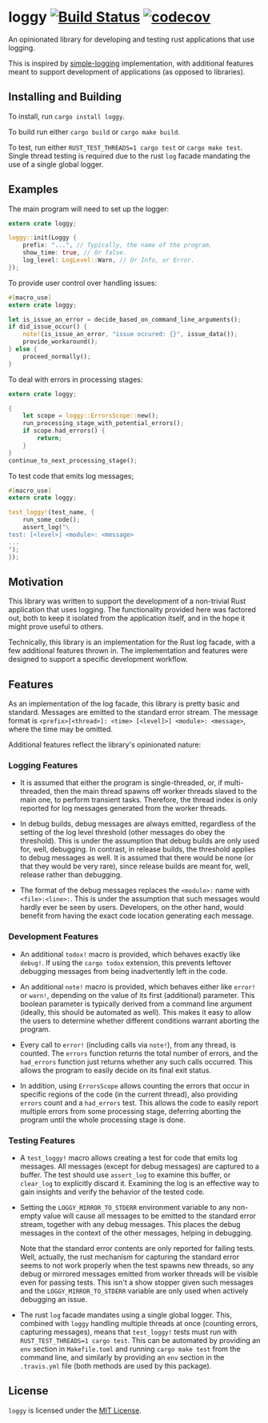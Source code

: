 # loggy [![Build Status](https://api.travis-ci.org/orenbenkiki/loggy.svg?branch=master)](https://travis-ci.org/orenbenkiki/loggy) [![codecov](https://codecov.io/gh/orenbenkiki/loggy/branch/master/graph/badge.svg)](https://codecov.io/gh/orenbenkiki/loggy)

An opinionated library for developing and testing rust applications that use
logging.

This is inspired by [simple-logging](https://github.com/Ereski/simple-logging)
implementation, with additional features meant to support development of
applications (as opposed to libraries).

## Installing and Building

To install, run `cargo install loggy`.

To build run either `cargo build` or `cargo make build`.

To test, run either `RUST_TEST_THREADS=1 cargo test` or `cargo make test`.
Single thread testing is required due to the rust `log` facade mandating
the use of a single global logger.

## Examples

The main program will need to set up the logger:

```rust
extern crate loggy;

loggy::init(Loggy {
    prefix: "...", // Typically, the name of the program.
    show_time: true, // Or false.
    log_level: LogLevel::Warn, // Or Info, or Error.
});
```

To provide user control over handling issues:

```rust
#[macro_use]
extern crate loggy;

let is_issue_an_error = decide_based_on_command_line_arguments();
if did_issue_occur() {
    note!(is_issue_an_error, "issue occured: {}", issue_data());
    provide_workaround();
} else {
    proceed_normally();
}
```

To deal with errors in processing stages:

```rust
extern crate loggy;

{
    let scope = loggy::ErrorsScope::new();
    run_processing_stage_with_potential_errors();
    if scope.had_errors() {
        return;
    }
}
continue_to_next_processing_stage();
```

To test code that emits log messages;

```rust
#[macro_use]
extern crate loggy;

test_loggy!(test_name, {
    run_some_code();
    assert_log("\
test: [<level>] <module>: <message>
...
");
});

```

## Motivation

This library was written to support the development of a non-trivial Rust
application that uses logging. The functionality provided here was factored
out, both to keep it isolated from the application itself, and in the hope
it might prove useful to others.

Technically, this library is an implementation for the Rust log facade,
with a few additional features thrown in. The implementation and features
were designed to support a specific development workflow.

## Features

As an implementation of the log facade, this library is pretty basic and
standard. Messages are emitted to the standard error stream. The message format
is `<prefix>[<thread>]: <time> [<level]>] <module>: <message>`, where the time
may be omitted.

Additional features reflect the library's opinionated nature:

### Logging Features

* It is assumed that either the program is single-threaded, or, if
  multi-threaded, then the main thread spawns off worker threads slaved to the
  main one, to perform transient tasks. Therefore, the thread index is only
  reported for log messages generated from the worker threads.

* In debug builds, debug messages are always emitted, regardless of the
  setting of the log level threshold (other messages do obey the threshold).
  This is under the assumption that debug builds are only used for, well,
  debugging. In contrast, in release builds, the threshold applies to debug
  messages as well. It is assumed that there would be none (or that they
  would be very rare), since release builds are meant for, well, release
  rather than debugging.

* The format of the debug messages replaces the `<module>:` name with
  `<file>:<line>:`. This is under the assumption that such messages would hardly
  ever be seen by users. Developers, on the other hand, would benefit from
  having the exact code location generating each message.

### Development Features

* An additional `todox!` macro is provided, which behaves exactly like
  `debug!`. If using the `cargo todox` extension, this prevents leftover
  debugging messages from being inadvertently left in the code.

* An additional `note!` macro is provided, which behaves either like `error!`
  or `warn!`, depending on the value of its first (additional) parameter. This
  boolean parameter is typically derived from a command line argument (ideally,
  this should be automated as well). This makes it easy to allow the users
  to determine whether different conditions warrant aborting the program.

* Every call to `error!` (including calls via `note!`), from any thread, is
  counted. The `errors` function returns the total number of errors, and the
  `had_errors` function just returns whether any such calls occurred. This
  allows the program to easily decide on its final exit status.

* In addition, using `ErrorsScope` allows counting the errors that occur in
  specific regions of the code (in the current thread), also providing `errors`
  count and a `had_errors` test. This allows the code to easily report multiple
  errors from some processing stage, deferring aborting the program until the
  whole processing stage is done.

### Testing Features

* A `test_loggy!` macro allows creating a test for code that emits log messages.
  All messages (except for debug messages) are captured to a buffer. The test
  should use `assert_log` to examine this buffer, or `clear_log` to explicitly
  discard it. Examining the log is an effective way to gain insights and verify
  the behavior of the tested code.

* Setting the `LOGGY_MIRROR_TO_STDERR` environment variable to any non-empty
  value will cause all messages to be emitted to the standard error stream,
  together with any debug messages. This places the debug messages in the
  context of the other messages, helping in debugging.

  Note that the standard error contents are only reported for failing tests.
  Well, actually, the rust mechanism for capturing the standard error seems to
  not work properly when the test spawns new threads, so any debug or mirrored
  messages emitted from worker threads will be visible even for passing tests.
  This isn't a show stopper given such messages and the `LOGGY_MIRROR_TO_STDERR`
  variable are only used when actively debugging an issue.

* The rust `log` facade mandates using a single global logger. This, combined
  with `loggy` handling multiple threads at once (counting errors, capturing
  messages), means that `test_loggy!` tests must run with `RUST_TEST_THREADS=1
  cargo test`. This can be automated by providing an `env` section in
  `Makefile.toml` and running `cargo make test` from the command line, and
  similarly by providing an `env` section in the `.travis.yml` file (both
  methods are used by this package).

## License

`loggy` is licensed under the [MIT License](LICENSE.txt).
